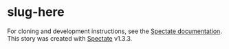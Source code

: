 # slug-here

For cloning and development instructions, see the [Spectate documentation](https://github.com/graphicsdesk/spectate/#cloning-a-spectate-project). This story was created with [Spectate](https://github.com/graphicsdesk/spectate) v1.3.3.
